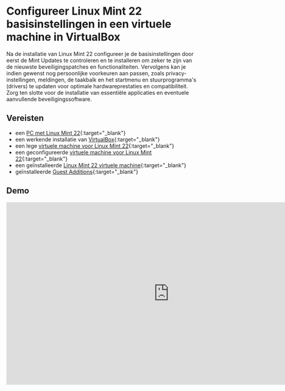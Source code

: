 # Configureer Linux Mint 22 basisinstellingen in een virtuele machine in VirtualBox

Na de installatie van Linux Mint 22 configureer je de basisinstellingen door eerst de Mint Updates te controleren en te installeren om zeker te zijn van de nieuwste beveiligingspatches en functionaliteiten. Vervolgens kan je indien gewenst nog persoonlijke voorkeuren aan passen, zoals privacy-instellingen, meldingen, de taakbalk en het startmenu en stuurprogramma's (drivers) te updaten voor optimale hardwareprestaties en compatibiliteit. Zorg ten slotte voor de installatie van essentiële applicaties en eventuele aanvullende beveiligingssoftware.

## Vereisten
- een [PC met Linux Mint 22](../../tutorials/setup-windows11-linuxmint22-dual-boot-uefi/index.md ){:target="_blank"}
- een werkende installatie van [VirtualBox](../setup-virtualbox7-linuxmint22-oracledeb/index.md){:target="_blank"}
- een lege [virtuele machine voor Linux Mint 22](../maak-linuxmint22-vm-virtualbox/index.md){:target="_blank"}
- een geconfigureerde [virtuele machine voor Linux Mint 22](../configureer-linuxmint22-vm-virtualbox/index.md){:target="_blank"}
- een geïnstalleerde [Linux Mint 22 virtuele machine](../installeer-linuxmint22-os-vm-virtualbox/index.md){:target="_blank"}
- geïnstalleerde [Guest Additions](../installeer-guest-additions-linuxmint22-os-vm-virtualbox/index.md){:target="_blank"}

## Demo
<iframe width="854" height="480" src="https://www.youtube.com/embed/EwzBIwN7Ip8?autoplay=0&loop=0&mute=0" title="YouTube video player" frameborder="0" allow="accelerometer; autoplay; clipboard-write; encrypted-media; gyroscope; picture-in-picture; web-share" referrerpolicy="strict-origin-when-cross-origin" allowfullscreen></iframe>